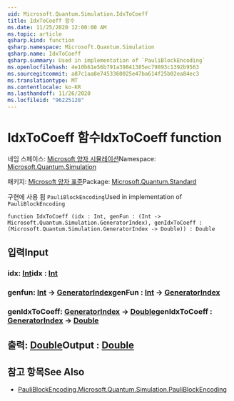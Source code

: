 ```yaml
---
uid: Microsoft.Quantum.Simulation.IdxToCoeff
title: IdxToCoeff 함수
ms.date: 11/25/2020 12:00:00 AM
ms.topic: article
qsharp.kind: function
qsharp.namespace: Microsoft.Quantum.Simulation
qsharp.name: IdxToCoeff
qsharp.summary: Used in implementation of `PauliBlockEncoding`
ms.openlocfilehash: 4e10b61e56b791a39841385ec79893c1392b9563
ms.sourcegitcommit: a87c1aa8e7453360025e47ba614f25b02ea84ec3
ms.translationtype: MT
ms.contentlocale: ko-KR
ms.lasthandoff: 11/26/2020
ms.locfileid: "96225128"
---
```

# <a name="idxtocoeff-function"></a><span data-ttu-id="7aa5f-102">IdxToCoeff 함수</span><span class="sxs-lookup"><span data-stu-id="7aa5f-102">IdxToCoeff function</span></span>

<span data-ttu-id="7aa5f-103">네임 스페이스: [Microsoft 양자 시뮬레이션](xref:Microsoft.Quantum.Simulation)</span><span class="sxs-lookup"><span data-stu-id="7aa5f-103">Namespace: [Microsoft.Quantum.Simulation](xref:Microsoft.Quantum.Simulation)</span></span>

<span data-ttu-id="7aa5f-104">패키지: [Microsoft 양자 표준](https://nuget.org/packages/Microsoft.Quantum.Standard)</span><span class="sxs-lookup"><span data-stu-id="7aa5f-104">Package: [Microsoft.Quantum.Standard](https://nuget.org/packages/Microsoft.Quantum.Standard)</span></span>


<span data-ttu-id="7aa5f-105">구현에 사용 됨 `PauliBlockEncoding`</span><span class="sxs-lookup"><span data-stu-id="7aa5f-105">Used in implementation of `PauliBlockEncoding`</span></span>

```qsharp
function IdxToCoeff (idx : Int, genFun : (Int -> Microsoft.Quantum.Simulation.GeneratorIndex), genIdxToCoeff : (Microsoft.Quantum.Simulation.GeneratorIndex -> Double)) : Double
```


## <a name="input"></a><span data-ttu-id="7aa5f-106">입력</span><span class="sxs-lookup"><span data-stu-id="7aa5f-106">Input</span></span>

### <a name="idx--int"></a><span data-ttu-id="7aa5f-107">idx: [Int](xref:microsoft.quantum.lang-ref.int)</span><span class="sxs-lookup"><span data-stu-id="7aa5f-107">idx : [Int](xref:microsoft.quantum.lang-ref.int)</span></span>




### <a name="genfun--int---generatorindex"></a><span data-ttu-id="7aa5f-108">genfun: [Int](xref:microsoft.quantum.lang-ref.int) -> [GeneratorIndex](xref:Microsoft.Quantum.Simulation.GeneratorIndex)</span><span class="sxs-lookup"><span data-stu-id="7aa5f-108">genFun : [Int](xref:microsoft.quantum.lang-ref.int) -> [GeneratorIndex](xref:Microsoft.Quantum.Simulation.GeneratorIndex)</span></span>




### <a name="genidxtocoeff--generatorindex---double"></a><span data-ttu-id="7aa5f-109">genIdxToCoeff: [GeneratorIndex](xref:Microsoft.Quantum.Simulation.GeneratorIndex) -> [Double](xref:microsoft.quantum.lang-ref.double)</span><span class="sxs-lookup"><span data-stu-id="7aa5f-109">genIdxToCoeff : [GeneratorIndex](xref:Microsoft.Quantum.Simulation.GeneratorIndex) -> [Double](xref:microsoft.quantum.lang-ref.double)</span></span>





## <a name="output--double"></a><span data-ttu-id="7aa5f-110">출력: [Double](xref:microsoft.quantum.lang-ref.double)</span><span class="sxs-lookup"><span data-stu-id="7aa5f-110">Output : [Double](xref:microsoft.quantum.lang-ref.double)</span></span>



## <a name="see-also"></a><span data-ttu-id="7aa5f-111">참고 항목</span><span class="sxs-lookup"><span data-stu-id="7aa5f-111">See Also</span></span>

- [<span data-ttu-id="7aa5f-112">PauliBlockEncoding.</span><span class="sxs-lookup"><span data-stu-id="7aa5f-112">Microsoft.Quantum.Simulation.PauliBlockEncoding</span></span>](xref:Microsoft.Quantum.Simulation.PauliBlockEncoding)